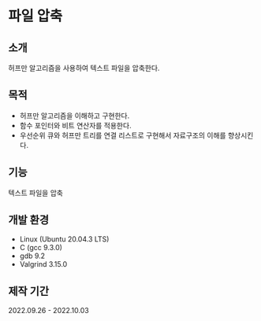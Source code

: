 # 파일 압축

## 소개
허프만 알고리즘을 사용하여 텍스트 파일을 압축한다.

## 목적
* 허프만 알고리즘을 이해하고 구현한다.
* 함수 포인터와 비트 연산자를 적용한다.
* 우선순위 큐와 허프만 트리를 연결 리스트로 구현해서 자료구조의 이해를 향상시킨다.

## 기능
텍스트 파일을 압축

## 개발 환경
* Linux (Ubuntu 20.04.3 LTS)
* C (gcc 9.3.0)
* gdb 9.2
* Valgrind 3.15.0

## 제작 기간
2022.09.26 - 2022.10.03
